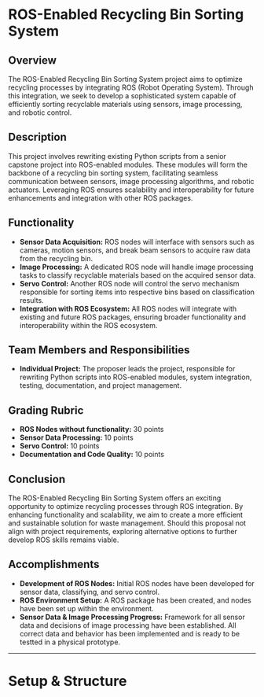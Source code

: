 # ROS-Enabled Recycling Bin Sorting System

## Overview
The ROS-Enabled Recycling Bin Sorting System project aims to optimize recycling processes by integrating ROS (Robot Operating System). Through this integration, we seek to develop a sophisticated system capable of efficiently sorting recyclable materials using sensors, image processing, and robotic control.

## Description
This project involves rewriting existing Python scripts from a senior capstone project into ROS-enabled modules. These modules will form the backbone of a recycling bin sorting system, facilitating seamless communication between sensors, image processing algorithms, and robotic actuators. Leveraging ROS ensures scalability and interoperability for future enhancements and integration with other ROS packages.

## Functionality
- **Sensor Data Acquisition:** ROS nodes will interface with sensors such as cameras, motion sensors, and break beam sensors to acquire raw data from the recycling bin.
- **Image Processing:** A dedicated ROS node will handle image processing tasks to classify recyclable materials based on the acquired sensor data.
- **Servo Control:** Another ROS node will control the servo mechanism responsible for sorting items into respective bins based on classification results.
- **Integration with ROS Ecosystem:** All ROS nodes will integrate with existing and future ROS packages, ensuring broader functionality and interoperability within the ROS ecosystem.

## Team Members and Responsibilities
- **Individual Project:** The proposer leads the project, responsible for rewriting Python scripts into ROS-enabled modules, system integration, testing, documentation, and project management.

## Grading Rubric
- **ROS Nodes without functionality:** 30 points
- **Sensor Data Processing:** 10 points
- **Servo Control:** 10 points
- **Documentation and Code Quality:** 10 points

## Conclusion
The ROS-Enabled Recycling Bin Sorting System offers an exciting opportunity to optimize recycling processes through ROS integration. By enhancing functionality and scalability, we aim to create a more efficient and sustainable solution for waste management. Should this proposal not align with project requirements, exploring alternative options to further develop ROS skills remains viable.

## Accomplishments
- **Development of ROS Nodes:** Initial ROS nodes have been developed for sensor data, classifying, and servo control.
- **ROS Environment Setup:** A ROS package has been created, and nodes have been set up within the environment.
- **Sensor Data & Image Processing Progress:** Framework for all sensor data and decisions of image processing have been established. All correct data and behavior has been implemented and is ready to be testted in a physical prototype.

---

# Setup & Structure

